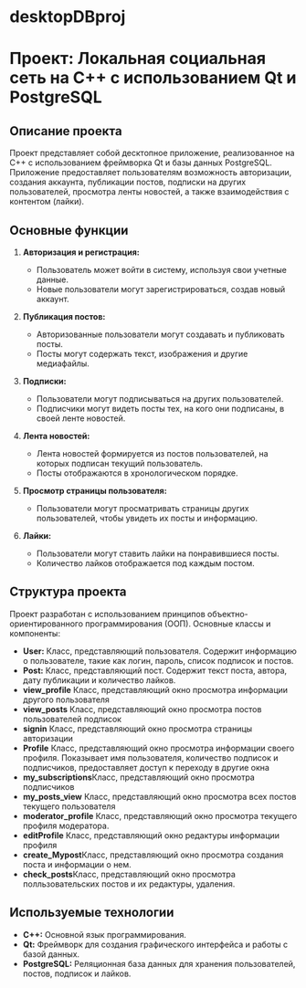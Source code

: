 # desktopDBproj
# Проект: Локальная социальная сеть на C++ с использованием Qt и PostgreSQL

## Описание проекта

Проект представляет собой десктопное приложение, реализованное на C++ с использованием фреймворка Qt и базы данных PostgreSQL. Приложение предоставляет пользователям возможность авторизации, создания аккаунта, публикации постов, подписки на других пользователей, просмотра ленты новостей, а также взаимодействия с контентом (лайки).

## Основные функции

1. **Авторизация и регистрация:**
   - Пользователь может войти в систему, используя свои учетные данные.
   - Новые пользователи могут зарегистрироваться, создав новый аккаунт.

2. **Публикация постов:**
   - Авторизованные пользователи могут создавать и публиковать посты.
   - Посты могут содержать текст, изображения и другие медиафайлы.

3. **Подписки:**
   - Пользователи могут подписываться на других пользователей.
   - Подписчики могут видеть посты тех, на кого они подписаны, в своей ленте новостей.

4. **Лента новостей:**
   - Лента новостей формируется из постов пользователей, на которых подписан текущий пользователь.
   - Посты отображаются в хронологическом порядке.

5. **Просмотр страницы пользователя:**
   - Пользователи могут просматривать страницы других пользователей, чтобы увидеть их посты и информацию.

6. **Лайки:**
   - Пользователи могут ставить лайки на понравившиеся посты.
   - Количество лайков отображается под каждым постом.

## Структура проекта

Проект разработан с использованием принципов объектно-ориентированного программирования (ООП). Основные классы и компоненты:

- **User:** Класс, представляющий пользователя. Содержит информацию о пользователе, такие как логин, пароль, список подписок и постов.
- **Post:** Класс, представляющий пост. Содержит текст поста, автора, дату публикации и количество лайков.
- **view_profile** Класс, представляющий окно просмотра информации другого пользователя
- **view_posts** Класс, представляющий окно просмотра постов пользователей подписок
- **signin** Класс, представляющий окно просмотра страницы авторизации
- **Profile** Класс, представляющий окно просмотра информации своего профиля. Показывает имя пользователя, количество подписок и подписчиков, предоставляет доступ к переходу в другие окна
- **my_subscriptions**Класс, представляющий окно просмотра подписчиков
- **my_posts_view** Класс, представляющий окно просмотра всех постов текущего пользователя
- **moderator_profile** Класс, представляющий окно просмотра текущего профиля модератора.
- **editProfile** Класс, представляющий окно редактуры информации профиля
- **create_Mypost**Класс, представляющий окно просмотра создания поста и информации о нем.
- **check_posts**Класс, представляющий окно просмотра полльзовательских постов и их редактуры, удаления.

## Используемые технологии

- **C++:** Основной язык программирования.
- **Qt:** Фреймворк для создания графического интерфейса и работы с базой данных.
- **PostgreSQL:** Реляционная база данных для хранения пользователей, постов, подписок и лайков.
